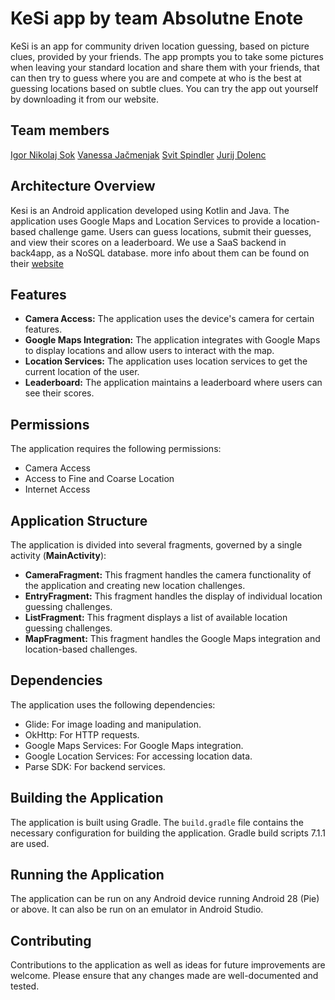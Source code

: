 # KeSi app by team Absolutne Enote
KeSi is an app for community driven location guessing, based on picture clues, provided by your friends. The app prompts you to take some pictures when leaving your standard location and share them with your friends, that can then try to guess where you are and compete at who is the best at guessing locations based on subtle clues.
You can try the app out yourself by downloading it from our website.

## Team members
[Igor Nikolaj Sok](https://www.linkedin.com/in/igor-nikolaj-sok-767913236/?originalSubdomain=si)
[Vanessa Jačmenjak](https://www.linkedin.com/in/vanessa-ja%C4%8Dmenjak-9a5029202/?originalSubdomain=si)
[Svit Spindler](https://www.linkedin.com/in/svit-spindler-591a7a28b/)
[Jurij Dolenc](https://www.linkedin.com/in/jurijdolenc/)

## Architecture Overview

Kesi is an Android application developed using Kotlin and Java. The application uses Google Maps and Location Services to provide a location-based challenge game. Users can guess locations, submit their guesses, and view their scores on a leaderboard. We use a SaaS backend in back4app, as a NoSQL database. more info about them can be found on their [website](https://www.back4app.com/)

## Features

- **Camera Access:** The application uses the device's camera for certain features.
- **Google Maps Integration:** The application integrates with Google Maps to display locations and allow users to interact with the map.
- **Location Services:** The application uses location services to get the current location of the user.
- **Leaderboard:** The application maintains a leaderboard where users can see their scores.

## Permissions

The application requires the following permissions:

- Camera Access
- Access to Fine and Coarse Location
- Internet Access

## Application Structure

The application is divided into several fragments, governed by a single activity (**MainActivity**):

- **CameraFragment:** This fragment handles the camera functionality of the application and creating new location challenges.
- **EntryFragment:** This fragment handles the display of individual location guessing challenges.
- **ListFragment:** This fragment displays a list of available location guessing challenges.
- **MapFragment:** This fragment handles the Google Maps integration and location-based challenges.

## Dependencies

The application uses the following dependencies:

- Glide: For image loading and manipulation.
- OkHttp: For HTTP requests.
- Google Maps Services: For Google Maps integration.
- Google Location Services: For accessing location data.
- Parse SDK: For backend services.

## Building the Application

The application is built using Gradle. The `build.gradle` file contains the necessary configuration for building the application. Gradle build scripts 7.1.1 are used.

## Running the Application

The application can be run on any Android device running Android 28 (Pie) or above. It can also be run on an emulator in Android Studio.

## Contributing

Contributions to the application as well as ideas for future improvements are welcome. Please ensure that any changes made are well-documented and tested.



